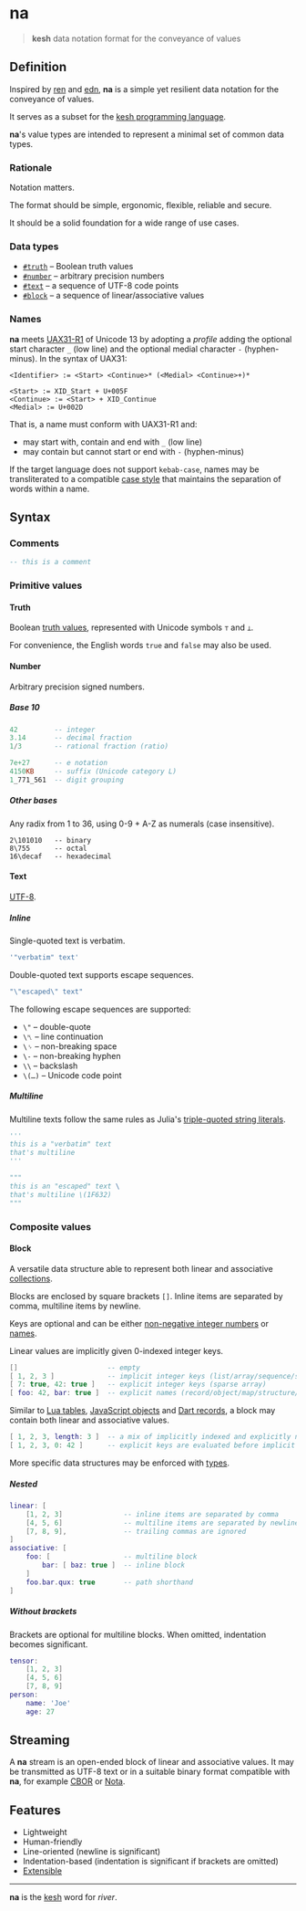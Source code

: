 # na

<!--
<p>&nbsp;</p>
<p align="center" width="100%"><img height="381px" alt="A Kesh map of the watershed of Sinshan Creek" src="https://i.imgur.com/JsIGehK.png"></p>
<p>&nbsp;</p>
-->

> **kesh** data notation format for the conveyance of values

## Definition

Inspired by [ren](https://pointillistic.com/ren/) and [edn](https://github.com/edn-format/edn/), **na** is a simple yet resilient data notation for the conveyance of values.

It serves as a subset for the [kesh programming language](https://github.com/kesh-lang/kesh).

**na**'s value types are intended to represent a minimal set of common data types.

### Rationale

Notation matters.

The format should be simple, ergonomic, flexible, reliable and secure.

It should be a solid foundation for a wide range of use cases.

### Data types

- [`#truth`](#truth) – Boolean truth values
- [`#number`](#number) – arbitrary precision numbers
- [`#text`](#text) – a sequence of UTF-8 code points
- [`#block`](#block) – a sequence of linear/associative values

### Names

**na** meets [UAX31-R1](https://unicode.org/reports/tr31/#R1) of Unicode 13 by adopting a _profile_ adding the optional start character `_` (low line) and the optional medial character `-` (hyphen-minus). In the syntax of UAX31:

    <Identifier> := <Start> <Continue>* (<Medial> <Continue>+)*

    <Start> := XID_Start + U+005F
    <Continue> := <Start> + XID_Continue
    <Medial> := U+002D

That is, a name must conform with UAX31-R1 and:
- may start with, contain and end with `_` (low line)
- may contain but cannot start or end with `-` (hyphen-minus)

If the target language does not support `kebab-case`, names may be transliterated to a compatible [case style](https://en.wikipedia.org/wiki/Naming_convention_(programming)#Multiple-word_identifiers) that maintains the separation of words within a name.

## Syntax

### Comments

```lua
-- this is a comment
```

### Primitive values

#### Truth

Boolean [truth values](https://en.wikipedia.org/wiki/Truth_value), represented with Unicode symbols `⊤` and `⊥`.

For convenience, the English words `true` and `false` may also be used.

#### Number

Arbitrary precision signed numbers.

##### Base 10

```haskell
42         -- integer
3.14       -- decimal fraction
1/3        -- rational fraction (ratio)
```

```haskell
7e+27      -- e notation
4150KB     -- suffix (Unicode category L)
1_771_561  -- digit grouping
```

##### Other bases

Any radix from 1 to 36, using 0-9 + A-Z as numerals (case insensitive).

```euphoria
2\101010   -- binary
8\755      -- octal
16\decaf   -- hexadecimal
```

#### Text

[UTF-8](https://utf8everywhere.org/).

##### Inline

Single-quoted text is verbatim.

```lua
'"verbatim" text'
```

Double-quoted text supports escape sequences.

```lua
"\"escaped\" text"
```

The following escape sequences are supported:

- `\"` – double-quote
- `\␤` – line continuation
- `\␠` – non-breaking space
- `\-` – non-breaking hyphen
- `\\` – backslash
- `\(…)` – Unicode code point


##### Multiline

Multiline texts follow the same rules as Julia's [triple-quoted string literals](https://docs.julialang.org/en/v1/manual/strings/#Triple-Quoted-String-Literals).

```py
'''
this is a "verbatim" text
that's multiline
'''
```

```py
"""
this is an "escaped" text \
that's multiline \(1F632)
"""
```

### Composite values

#### Block

A versatile data structure able to represent both linear and associative [collections](https://en.wikipedia.org/wiki/Collection_(abstract_data_type)).

Blocks are enclosed by square brackets `[]`. Inline items are separated by comma, multiline items by newline.

Keys are optional and can be either [non-negative integer numbers](#number) or [names](#names).

Linear values are implicitly given 0-indexed integer keys.

```lua
[]                      -- empty
[ 1, 2, 3 ]             -- implicit integer keys (list/array/sequence/stack/queue)
[ 7: true, 42: true ]   -- explicit integer keys (sparse array)
[ foo: 42, bar: true ]  -- explicit names (record/object/map/structure/dictionary/hash)
```

Similar to [Lua tables](https://www.lua.org/pil/2.5.html), [JavaScript objects](https://developer.mozilla.org/en-US/docs/Web/JavaScript/Reference/Global_Objects/Object) and [Dart records](https://dart.dev/language/records#record-fields), a block may contain both linear and associative values.

```lua
[ 1, 2, 3, length: 3 ]  -- a mix of implicitly indexed and explicitly named values
[ 1, 2, 3, 0: 42 ]      -- explicit keys are evaluated before implicit keys
```

More specific data structures may be enforced with [types](extended.md#standard-types).

##### Nested

```lua
linear: [
    [1, 2, 3]               -- inline items are separated by comma
    [4, 5, 6]               -- multiline items are separated by newline
    [7, 8, 9],              -- trailing commas are ignored
]
associative: [
    foo: [                  -- multiline block
        bar: [ baz: true ]  -- inline block
    ]
    foo.bar.qux: true       -- path shorthand
]
```

##### Without brackets

Brackets are optional for multiline blocks. When omitted, indentation becomes significant.

```lua
tensor:
    [1, 2, 3]
    [4, 5, 6]
    [7, 8, 9]
person:
    name: 'Joe'
    age: 27
```

## Streaming

A **na** stream is an open-ended block of linear and associative values. It may be transmitted as UTF-8 text or in a suitable binary format compatible with **na**, for example [CBOR](https://en.wikipedia.org/wiki/CBOR) or [Nota](https://www.crockford.com/nota.html).

## Features

- Lightweight
- Human-friendly
- Line-oriented (newline is significant)
- Indentation-based (indentation is significant if brackets are omitted)
- [Extensible](extended.md)

---

**na** is the [kesh](https://www.ursulakleguin.com/kesh-music) word for _river_.

<!--
<sub>Illustration is [CC BY-NC-ND](https://creativecommons.org/licenses/by-nc-nd/4.0/) Ursula K. Le Guin Literary Trust. From [Ursula Le Guin](https://www.ursulakleguin.com/)'s novel about the Kesh, [Always Coming Home](https://www.ursulakleguin.com/always-coming-home-book).</sub>
-->
